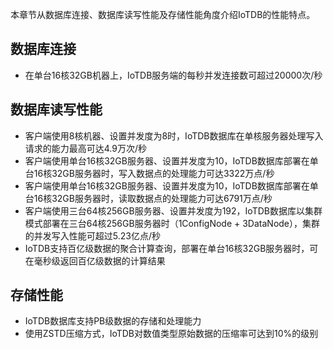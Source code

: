 <!--
    Licensed to the Apache Software Foundation (ASF) under one
    or more contributor license agreements.  See the NOTICE file
    distributed with this work for additional information
    regarding copyright ownership.  The ASF licenses this file
    to you under the Apache License, Version 2.0 (the
    "License"); you may not use this file except in compliance
    with the License.  You may obtain a copy of the License at
    
        http://www.apache.org/licenses/LICENSE-2.0
    
    Unless required by applicable law or agreed to in writing,
    software distributed under the License is distributed on an
    "AS IS" BASIS, WITHOUT WARRANTIES OR CONDITIONS OF ANY
    KIND, either express or implied.  See the License for the
    specific language governing permissions and limitations
    under the License.
-->

本章节从数据库连接、数据库读写性能及存储性能角度介绍IoTDB的性能特点。

## 数据库连接

- 在单台16核32GB机器上，IoTDB服务端的每秒并发连接数可超过20000次/秒

## 数据库读写性能

- 客户端使用8核机器、设置并发度为8时，IoTDB数据库在单核服务器处理写入请求的能力最高可达4.9万次/秒
- 客户端使用单台16核32GB服务器、设置并发度为10，IoTDB数据库部署在单台16核32GB服务器时，写入数据点的处理能力可达3322万点/秒
- 客户端使用单台16核32GB服务器、设置并发度为10，IoTDB数据库部署在单台16核32GB服务器时，读取数据点的处理能力可达6791万点/秒
- 客户端使用三台64核256GB服务器、设置并发度为192，IoTDB数据库以集群模式部署在三台64核256GB服务器时（1ConfigNode + 3DataNode），集群的并发写入性能可超过5.23亿点/秒
- IoTDB支持百亿级数据的聚合计算查询，部署在单台16核32GB服务器时，可在毫秒级返回百亿级数据的计算结果

## 存储性能

- IoTDB数据库支持PB级数据的存储和处理能力
- 使用ZSTD压缩方式，IoTDB对数值类型原始数据的压缩率可达到10%的级别